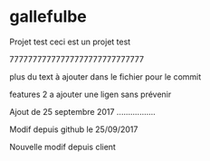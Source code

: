 # gallefulbe
Projet test
ceci est un projet test

77777777777777777777777777777

plus du text à ajouter dans le fichier pour le commit

features 2 a ajouter une ligen sans prévenir



Ajout de 25 septembre 2017 .................


Modif depuis github le 25/09/2017

Nouvelle modif depuis client
